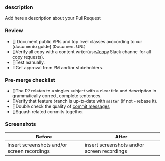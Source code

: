 ### description

Add here a description about your Pull Request

### Review

- [] Document public APIs and top level classes acocording to our [documento guide]
(Document URL)
- []Verify all copy with a content writer(use[#copy](https://toptal-core.slack.com/messages/copy/) Slack channel for all copy requests).
- []Test manually.
- []Get approval from PM and/or stakeholders.

### Pre-merge checklist

- []The PR relates to a singles subject with a clear title and description in grammatically correct, complete sentences.
- []Verify that feature branch is up-to-date with `master` (if not - rebase it).
- []Double check the quality of [commit messages](http://chris.beams.io/posts/git-commit/).
- []Squash related commits together.

### Screenshots

| Before               | After                   |
|--------------------------------------|-----------------------------------|
| Insert screenshots and/or screen recordings|insert screenshots and/or screen recordings |